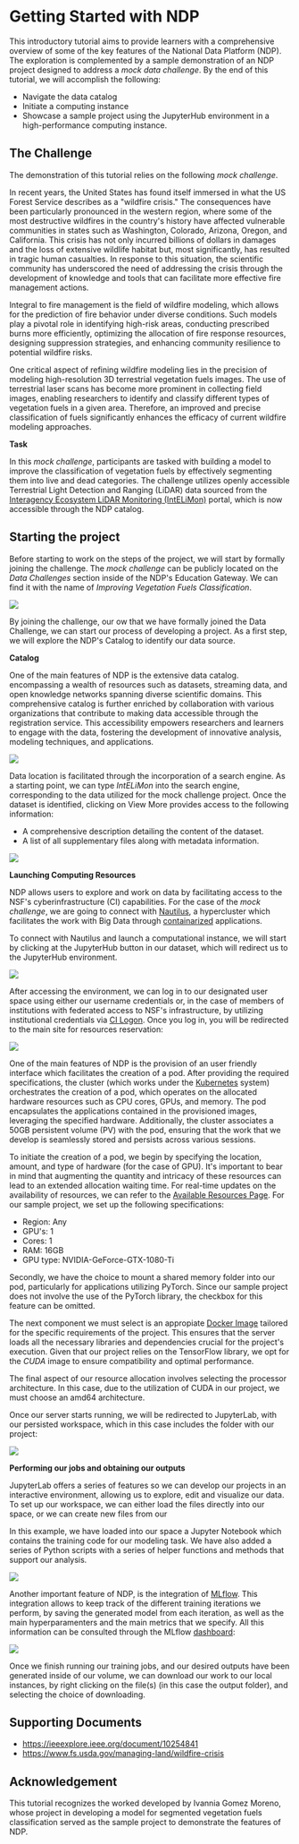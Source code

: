 # Getting Started with NDP

This introductory tutorial aims to provide learners with a comprehensive overview of some of the key features of the National Data Platform (NDP). The exploration is complemented by a sample demonstration of an NDP project designed to address a *mock data challenge*. By the end of this tutorial, we will accomplish the following:

- Navigate the data catalog
- Initiate a computing instance
- Showcase a sample project using the JupyterHub environment in a high-performance computing instance.

## The Challenge

The demonstration of this tutorial relies on the following *mock challenge*.

In recent years, the United States has found itself immersed in what the US Forest Service describes as a "wildfire crisis." The consequences have been particularly pronounced in the western region, where some of the most destructive wildfires in the country's history have affected vulnerable communities in states such as Washington, Colorado, Arizona, Oregon, and California. This crisis has not only incurred billions of dollars in damages and the loss of extensive wildlife habitat but, most significantly, has resulted in tragic human casualties. In response to this situation, the scientific community has underscored the need of addressing the crisis through the development of knowledge and tools that can facilitate more effective fire management actions.

Integral to fire management is the field of wildfire modeling, which allows for the prediction of fire behavior under diverse conditions. Such models play a pivotal role in identifying high-risk areas, conducting prescribed burns more efficiently, optimizing the allocation of fire response resources, designing suppression strategies, and enhancing community resilience to potential wildfire risks.

One critical aspect of refining wildfire modeling lies in the precision of modeling high-resolution 3D terrestrial vegetation fuels images. The use of terrestrial laser scans has become more prominent in collecting field images, enabling researchers to identify and classify different types of vegetation fuels in a given area. Therefore, an improved and precise classification of fuels significantly enhances the efficacy of current wildfire modeling approaches.

**Task**

In this *mock challenge*, participants are tasked with building a model to improve the classification of vegetation fuels by effectively segmenting them into live and dead categories. The challenge utilizes openly accessible Terrestrial Light Detection and Ranging (LiDAR) data sourced from the [Interagency Ecosystem LiDAR Monitoring (IntELiMon)](https://dmsdata.cr.usgs.gov/lidar-monitoring/viewer/) portal, which is now accessible through the NDP catalog. 

## Starting the project

Before starting to work on the steps of the project, we will start by formally joining the challenge. The *mock challenge* can be publicly located on the *Data Challenges* section inside of the NDP's Education Gateway. We can find it with the name of *Improving Vegetation Fuels Classification*.

<img src="https://github.com/pramonettivega/images/blob/main/Screenshot%202024-01-12%20032053.png?raw=true">

By joining the challenge, our ow that we have formally joined the Data Challenge, we can start our process of developing a project. As a first step, we will explore the NDP's Catalog to identify our data source.

**Catalog**

One of the main features of NDP is the extensive data catalog. encompassing a wealth of resources such as datasets, streaming data, and open knowledge networks spanning diverse scientific domains. This comprehensive catalog is further enriched by collaboration with various organizations that contribute to making data accessible through the registration service. This accessibility empowers researchers and learners to engage with the data, fostering the development of innovative analysis, modeling techniques, and applications.

<img src="https://github.com/pramonettivega/images/blob/main/Screenshot%202024-01-11%20214248.png?raw=true">

Data location is facilitated through the incorporation of a search engine. As a starting point, we can type *IntELiMon* into the search engine, corresponding to the data utilized for the mock challenge project. Once the dataset is identified, clicking on View More provides access to the following information:

- A comprehensive description detailing the content of the dataset.
- A list of all supplementary files along with metadata information.

<img src="https://github.com/pramonettivega/images/blob/main/Screenshot%202024-01-11%20215429.png?raw=true">

**Launching Computing Resources**

NDP allows users to explore and work on data by facilitating access to the NSF's cyberinfrastructure (CI) capabilities. For the case of the *mock challenge*, we are going to connect with [Nautilus](https://nationalresearchplatform.org/nautilus/), a hypercluster which facilitates the work with Big Data through [containarized](https://en.wikipedia.org/wiki/Containerization_(computing)) applications. 

To connect with Nautilus and launch a computational instance, we will start by clicking at the JupyterHub button in our dataset, which will redirect us to the JupyterHub environment. 

<img src="https://github.com/pramonettivega/images/blob/main/Screenshot%202024-01-09%20211402.png?raw=true">

After accessing the environment, we can log in to our designated user space using either our username credentials or, in the case of members of institutions with federated access to NSF's infrastructure, by utilizing institutional credentials via  [CI Logon](https://www.cilogon.org/). Once you log in, you will be redirected to the main site for resources reservation:

<img src="https://github.com/pramonettivega/images/blob/main/Screenshot%202024-01-11%20182754.png?raw=true">

One of the main features of NDP is the provision of an user friendly interface which facilitates the creation of a pod. After providing the required specifications, the cluster (which works under the [Kubernetes](https://kubernetes.io/) system) orchestrates the creation of a pod, which operates on the allocated hardware resources such as CPU cores, GPUs, and memory. The pod encapsulates the applications contained in the provisioned images, leveraging the specified hardware. Additionally, the cluster associates a 50GB persistent volume (PV) with the pod, ensuring that the work that we develop is seamlessly stored and persists across various sessions. 

To initiate the creation of a pod, we begin by specifying the location, amount, and type of hardware (for the case of GPU). It's important to bear in mind that augmenting the quantity and intricacy of these resources can lead to an extended allocation waiting time. For real-time updates on the availability of resources, we can refer to the [Available Resources Page](https://portal.nrp-nautilus.io/resources). For our sample project, we set up the following specifications:

- Region: Any
- GPU's: 1
- Cores: 1
- RAM: 16GB
- GPU type: NVIDIA-GeForce-GTX-1080-Ti

Secondly, we have the choice to mount a shared memory folder into our pod, particularly for applications utilizing PyTorch. Since our sample project does not involve the use of the PyTorch library, the checkbox for this feature can be omitted.

The next component we must select is an appropiate [Docker Image](https://docs.docker.com/get-started/overview/) tailored for the specific requirements of the project. This ensures that the server loads all the necessary libraries and dependencies crucial for the project's execution. Given that our project relies on the TensorFlow library, we opt for the *CUDA* image to ensure compatibility and optimal performance.

The final aspect of our resource allocation involves selecting the processor architecture. In this case, due to the utilization of CUDA in our project, we must choose an amd64 architecture. 

Once our server starts running, we will be redirected to JupyterLab, with our persisted workspace, which in this case includes the folder with our project:

<img src="https://github.com/pramonettivega/images/blob/main/Screenshot%202024-01-11%20203016.png?raw=true">

**Performing our jobs and obtaining our outputs**

JupyterLab offers a series of features so we can develop our projects in an interactive environment, allowing us to explore, edit and visualize our data. To set up our workspace, we can either load the files directly into our space, or we can create new files from our

In this example, we have loaded into our space a Jupyter Notebook which contains the training code for our modeling task. We have also added a series of Python scripts with a series of helper functions and methods that support our analysis. 

<img src="https://github.com/pramonettivega/images/blob/main/Screenshot%202024-01-12%20034059.png?raw=true">

Another important feature of NDP, is the integration of [MLflow](https://mlflow.org/). This integration allows to keep track of the different training iterations we perform, by saving the generated model from each iteration, as well as the main hyperparamenters and the main metrics that we specify. All this information can be consulted through the MLflow [dashboard](https://ndp.sdsc.edu/mlflow):

<img src="https://github.com/pramonettivega/images/blob/main/Screenshot%202024-01-12%20010755.png?raw=true">

Once we finish running our training jobs, and our desired outputs have been generated inside of our volume, we can download our work to our local instances, by right clicking on the file(s) (in this case the output folder), and selecting the choice of downloading. 

## Supporting Documents

- https://ieeexplore.ieee.org/document/10254841
- https://www.fs.usda.gov/managing-land/wildfire-crisis

## Acknowledgement

This tutorial recognizes the worked developed by Ivannia Gomez Moreno, whose project in developing a model for segmented vegetation fuels classification served as the sample project to demonstrate the features of NDP.
